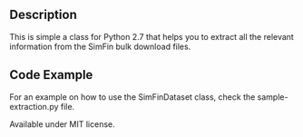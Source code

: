 ## Description

This is simple a class for Python 2.7 that helps you to extract all the relevant information from the SimFin bulk download files.

## Code Example

For an example on how to use the SimFinDataset class, check the sample-extraction.py file.


Available under MIT license.